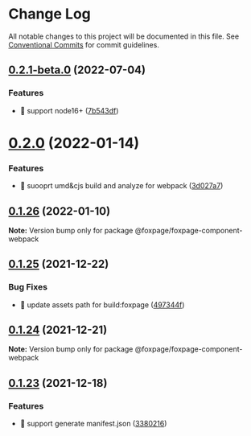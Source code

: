 # Change Log

All notable changes to this project will be documented in this file.
See [Conventional Commits](https://conventionalcommits.org) for commit guidelines.

## [0.2.1-beta.0](https://github.com/foxpage/foxpage-component-framework/compare/@foxpage/foxpage-component-webpack@0.2.0...@foxpage/foxpage-component-webpack@0.2.1-beta.0) (2022-07-04)


### Features

* 🎸 support node16+ ([7b543df](https://github.com/foxpage/foxpage-component-framework/commit/7b543df8d48d487ba6f37c58c2a9a1a9b75938cd))





# [0.2.0](https://github.com/foxpage/foxpage-component-framework/compare/@foxpage/foxpage-component-webpack@0.1.26...@foxpage/foxpage-component-webpack@0.2.0) (2022-01-14)


### Features

* 🎸 suooprt umd&cjs build and analyze for webpack ([3d027a7](https://github.com/foxpage/foxpage-component-framework/commit/3d027a757842c0ad97384ab38622956146a0c1cc))





## [0.1.26](https://github.com/foxpage/foxpage-component-framework/compare/@foxpage/foxpage-component-webpack@0.1.25...@foxpage/foxpage-component-webpack@0.1.26) (2022-01-10)

**Note:** Version bump only for package @foxpage/foxpage-component-webpack





## [0.1.25](https://github.com/foxfamily/foxpage-component-framework/compare/@foxpage/foxpage-component-webpack@0.1.24...@foxpage/foxpage-component-webpack@0.1.25) (2021-12-22)


### Bug Fixes

* 🐛 update assets path for build:foxpage ([497344f](https://github.com/foxfamily/foxpage-component-framework/commit/497344f01d7362a8b5ea1d058e2894b065c378fb))





## [0.1.24](https://github.com/foxfamily/foxpage-component-framework/compare/@foxpage/foxpage-component-webpack@0.1.23...@foxpage/foxpage-component-webpack@0.1.24) (2021-12-21)

**Note:** Version bump only for package @foxpage/foxpage-component-webpack





## [0.1.23](https://github.com/foxfamily/foxpage-component-framework/compare/@foxpage/foxpage-component-webpack@0.1.22...@foxpage/foxpage-component-webpack@0.1.23) (2021-12-18)


### Features

* 🎸 support generate manifest.json ([3380216](https://github.com/foxfamily/foxpage-component-framework/commit/3380216bf6eac260439a1897dce2f6c06d29422a))
